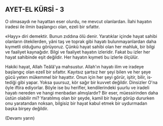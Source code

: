 ## AYET-EL KÜRSİ - 3

O olmasaydı ne hayattan eser olurdu, ne mevcut olanlardan. İlahi hayatın iradesi ile il­min başlangıcı olan, ezeli bir sıfattır.

«Hayy» diri demektir. Bunun zıddına ölü denir. Yaratıklar içinde hayat sahibi olanların ötekilerden, yâni taş ve toprak gibi hayatı bulunmayanlardan daha kıymetli olduğunu görüyoruz. Çünkü hayat sahibi olan her mah­luk, bir bilgi ve faaliyet kaynağıdır. Bilgi ve faaliyet hayatın izleridir. Fakat bu izler her hayat sahibinde eşit değildir. Her hayatın kıy­meti bu izlerle ölçülür.

Hakiki hayat, Allah Teâlâ'ya mahsustur. Allah'ın hayatı ilim ve iradeye başlangıç olan ezelî bir sıfattır. Kayıtsız şartsız her şeyi bi­len ve her şeye gücü yeten mükemmel bir ha­yattır. Onun için her şeyi görür, işitir, bilir, is­tediği gibi yapar. Yoksa şuursuz, kör sağır bir kuvvet değildir. Dinsizler O'na öyle iftira edi­yorlar. Böyle ise bu herifler, kendilerindeki şuurlu ve iradeli hayatı nereden ve hangi menbadan almışlardır? Bir eser, müessirinden daha üstün olabilir mi? Yaratılmış olan bir şeyde, kamil bir hayat görüp dururken onu ya­ratandan noksan, bilgisiz bir hayat kabul et­mek bir uydurmadan başka birşey değildir.

(Devamı yarın)
